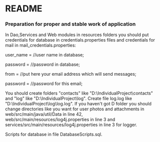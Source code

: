 # README #

### Preparation for proper and stable work of application ###
In Dao,Services and Web modules in resources folders you should put credentials for database in credentials.properties files and credentials for mail in mail_credentials.properties:

user_name = //user name in database;

password = //password in database;

from = //put here your email address which will send messages;

password = //password for this email;

You should create folders "contacts" like "D:\IndividualProject\contacts\" and "log" like "D:\IndividualProject\log\". 
Create file log.log like "D:\IndividualProject\log\log.log".
If you haven't got D folder you should change directories like you want for user photos and attachments in web/src/main/java/util/Data in line 42, 
web/src/main/resources/log4j.properties in line 3 and services/src/main/resources/log4j.properties in line 3 for logger.

Scripts for database in file DatabaseScripts.sql.